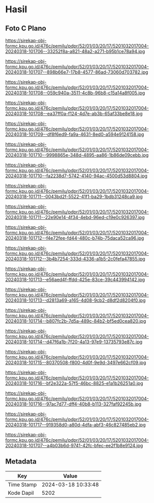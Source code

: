 # Hasil

## Foto C Plano

https://sirekap-obj-formc.kpu.go.id/476c/pemilu/pdpr/52/01/03/20/17/5201032017004-20240318-101706--33252f8a-a821-48a2-a271-b95b1ce78a94.jpg

https://sirekap-obj-formc.kpu.go.id/476c/pemilu/pdpr/52/01/03/20/17/5201032017004-20240318-101707--898b66e7-17b8-4577-86ad-73060d703782.jpg

https://sirekap-obj-formc.kpu.go.id/476c/pemilu/pdpr/52/01/03/20/17/5201032017004-20240318-101708--059c940a-3511-4c8b-96b8-c15a14a8f005.jpg

https://sirekap-obj-formc.kpu.go.id/476c/pemilu/pdpr/52/01/03/20/17/5201032017004-20240318-101708--ea37ff0a-f124-4d7e-ab3b-65af33be8e18.jpg

https://sirekap-obj-formc.kpu.go.id/476c/pemilu/pdpr/52/01/03/20/17/5201032017004-20240318-101709--df8f6ed9-fa9a-4631-8ed0-a594e9124158.jpg

https://sirekap-obj-formc.kpu.go.id/476c/pemilu/pdpr/52/01/03/20/17/5201032017004-20240318-101710--9998865e-348d-4895-aa86-1b86de09cebb.jpg

https://sirekap-obj-formc.kpu.go.id/476c/pemilu/pdpr/52/01/03/20/17/5201032017004-20240318-101710--fa2238d7-5742-4140-94ac-4500d53d8804.jpg

https://sirekap-obj-formc.kpu.go.id/476c/pemilu/pdpr/52/01/03/20/17/5201032017004-20240318-101711--0043bd2f-5522-41f1-ba29-1bdb31248ca9.jpg

https://sirekap-obj-formc.kpu.go.id/476c/pemilu/pdpr/52/01/03/20/17/5201032017004-20240318-101711--22e90e14-4f34-4ebd-96ed-c19e0c926397.jpg

https://sirekap-obj-formc.kpu.go.id/476c/pemilu/pdpr/52/01/03/20/17/5201032017004-20240318-101712--f4e72fee-fd44-480c-b74b-75daca52ca96.jpg

https://sirekap-obj-formc.kpu.go.id/476c/pemilu/pdpr/52/01/03/20/17/5201032017004-20240318-101712--3b4b7254-333d-4336-a1b5-2c0fefa47855.jpg

https://sirekap-obj-formc.kpu.go.id/476c/pemilu/pdpr/52/01/03/20/17/5201032017004-20240318-101713--e56aed4f-ffdd-425e-83ce-39c443994142.jpg

https://sirekap-obj-formc.kpu.go.id/476c/pemilu/pdpr/52/01/03/20/17/5201032017004-20240318-101713--d2813a69-a165-4d08-9cb2-d8df2d8204f0.jpg

https://sirekap-obj-formc.kpu.go.id/476c/pemilu/pdpr/52/01/03/20/17/5201032017004-20240318-101714--b807fc2b-7d5a-489c-84b2-bf5ed0cea820.jpg

https://sirekap-obj-formc.kpu.go.id/476c/pemilu/pdpr/52/01/03/20/17/5201032017004-20240318-101714--d47f6a1b-7f20-4a13-97e9-13735793e87c.jpg

https://sirekap-obj-formc.kpu.go.id/476c/pemilu/pdpr/52/01/03/20/17/5201032017004-20240318-101715--80370508-f800-4d0f-9e9d-3497e662cf09.jpg

https://sirekap-obj-formc.kpu.go.id/476c/pemilu/pdpr/52/01/03/20/17/5201032017004-20240318-101716--bf2e322a-57f5-46bc-8825-e1a1b26251a0.jpg

https://sirekap-obj-formc.kpu.go.id/476c/pemilu/pdpr/52/01/03/20/17/5201032017004-20240318-101716--97ac7d77-dff4-40b8-b113-327faf92245b.jpg

https://sirekap-obj-formc.kpu.go.id/476c/pemilu/pdpr/52/01/03/20/17/5201032017004-20240318-101717--919358d0-a80d-4dfa-abf3-46c827485eb2.jpg

https://sirekap-obj-formc.kpu.go.id/476c/pemilu/pdpr/52/01/03/20/17/5201032017004-20240318-101707--a4b03b6d-9741-42fc-bfec-ee2f1b8e9124.jpg


## Metadata

| Key        | Value               |
| ---------- | ------------------- |
| Time Stamp | 2024-03-18 10:33:48 |
| Kode Dapil | 5202                |




